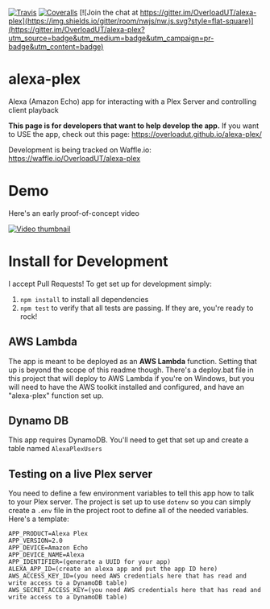 
[![Travis](https://img.shields.io/travis/OverloadUT/alexa-plex.svg?style=flat-square)](https://travis-ci.org/OverloadUT/alexa-plex)
[![Coveralls](https://img.shields.io/coveralls/OverloadUT/alexa-plex.svg?style=flat-square)](https://coveralls.io/r/OverloadUT/alexa-plex)
[![Join the chat at https://gitter.im/OverloadUT/alexa-plex](https://img.shields.io/gitter/room/nwjs/nw.js.svg?style=flat-square)](https://gitter.im/OverloadUT/alexa-plex?utm_source=badge&utm_medium=badge&utm_campaign=pr-badge&utm_content=badge)

# alexa-plex
Alexa (Amazon Echo) app for interacting with a Plex Server and controlling client playback

**This page is for developers that want to help develop the app.** If you want to USE the app, check out this page: https://overloadut.github.io/alexa-plex/

Development is being tracked on Waffle.io: https://waffle.io/OverloadUT/alexa-plex

# Demo
Here's an early proof-of-concept video

[![Video thumbnail](https://raw.githubusercontent.com/OverloadUT/alexa-plex/master/docs/video_thumbnail.jpg)](https://www.youtube.com/watch?v=-jZuSN0YkRM)

# Install for Development

I accept Pull Requests! To get set up for development simply:

1. ```npm install``` to install all dependencies
2. ```npm test``` to verify that all tests are passing. If they are, you're ready to rock!

## AWS Lambda
The app is meant to be deployed as an **AWS Lambda** function. Setting that up is beyond the scope of this readme though. There's a deploy.bat file in this project that will deploy to AWS Lambda if you're on Windows, but you will need to have the AWS toolkit installed and configured, and have an "alexa-plex" function set up.

## Dynamo DB
This app requires DynamoDB. You'll need to get that set up and create a table named `AlexaPlexUsers`

## Testing on a live Plex server
You need to define a few environment variables to tell this app how to talk to your Plex server. The project is set up to use ```dotenv``` so you can simply create a ```.env``` file in the project root to define all of the needed variables. Here's a template:

```
APP_PRODUCT=Alexa Plex
APP_VERSION=2.0
APP_DEVICE=Amazon Echo
APP_DEVICE_NAME=Alexa
APP_IDENTIFIER=(generate a UUID for your app)
ALEXA_APP_ID=(create an alexa app and put the app ID here)
AWS_ACCESS_KEY_ID=(you need AWS credentials here that has read and write access to a DynamoDB table)
AWS_SECRET_ACCESS_KEY=(you need AWS credentials here that has read and write access to a DynamoDB table)
```
